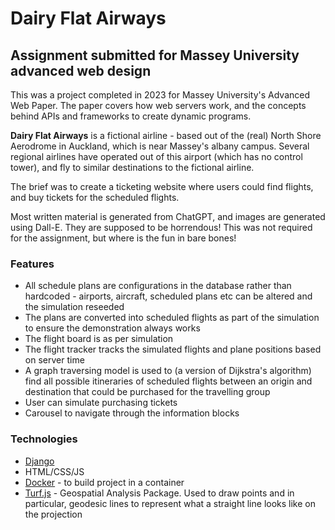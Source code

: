 # Dairy Flat Airways
## Assignment submitted for Massey University advanced web design

This was a project completed in 2023 for Massey University's Advanced Web Paper. The paper covers how web servers work, and the concepts behind APIs and frameworks to create dynamic programs.</p>

**Dairy Flat Airways** is a fictional airline - based out of the (real) North Shore Aerodrome in Auckland, which is near Massey's albany campus. Several regional airlines have operated out of this airport (which has no control tower), and fly to similar destinations to the fictional airline.

The brief was to create a ticketing website where users could find flights, and buy tickets for the scheduled flights.

Most written material is generated from ChatGPT, and images are generated using Dall-E. They are supposed to be horrendous! This was not required for the assignment, but where is the fun in bare bones!</p>

### Features

- All schedule plans are configurations in the database rather than hardcoded - airports, aircraft, scheduled plans etc can be altered and the simulation reseeded</li>
- The plans are converted into scheduled flights as part of the simulation to ensure the demonstration always works</li>
- The flight board is as per simulation</li>
- The flight tracker tracks the simulated flights and plane positions based on server time</li>
- A graph traversing model is used to (a version of Dijkstra's algorithm) find all possible itineraries of scheduled flights between an origin and destination that could be purchased for the travelling group</li>
- User can simulate purchasing tickets
- Carousel to navigate through the information blocks

### Technologies

- <a href="https://www.djangoproject.com/">Django</a>
- HTML/CSS/JS
- <a href="https://www.docker.com/">Docker</a> - to build project in a container
- <a href="https://turfjs.org/">Turf.js</a> - Geospatial Analysis Package. Used to draw points and in particular, geodesic lines to represent what a straight line looks like on the projection
